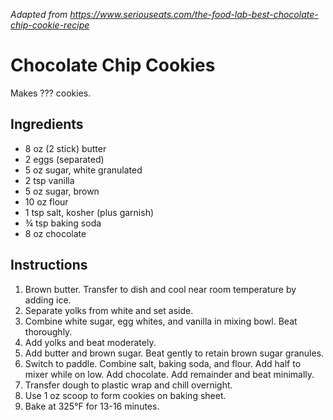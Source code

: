 *Adapted from https://www.seriouseats.com/the-food-lab-best-chocolate-chip-cookie-recipe*

# Chocolate Chip Cookies

Makes ??? cookies.

## Ingredients
 - 8 oz (2 stick) butter
 - 2 eggs (separated)
 - 5 oz sugar, white granulated
 - 2 tsp vanilla
 - 5 oz sugar, brown
 - 10 oz flour
 - 1 tsp salt, kosher (plus garnish)
 - ¾ tsp baking soda
 - 8 oz chocolate

## Instructions

 1. Brown butter. Transfer to dish and cool near room temperature by adding ice.
 2. Separate yolks from white and set aside.
 3. Combine white sugar, egg whites, and vanilla in mixing bowl. Beat thoroughly.
 4. Add yolks and beat moderately.
 5. Add butter and brown sugar. Beat gently to retain brown sugar granules.
 6. Switch to paddle. Combine salt, baking soda, and flour. Add half to mixer while on low. Add chocolate. Add remainder and beat minimally.
 7. Transfer dough to plastic wrap and chill overnight.
 8. Use 1 oz scoop to form cookies on baking sheet.
 9. Bake at 325°F for 13-16 minutes.
